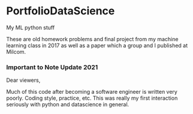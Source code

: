 # PortfolioDataScience
My ML python stuff


These are old homework problems and final project from my machine learning class in 2017 as well as a paper which a group and I published at Milcom.


### Important to Note Update 2021

Dear viewers,

Much of this code after becoming a software engineer is written very poorly. Coding style, practice, etc. This was really my first interaction seriously with python and datascience in general.
